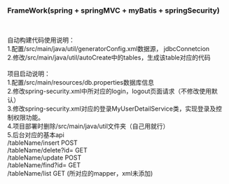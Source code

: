 <h3>FrameWork(spring + springMVC + myBatis + springSecurity)  </h3>                  <br>
<p>
自动构建代码使用说明：                                                            <br>
1.配置/src/main/java/util/generatorConfig.xml数据源， jdbcConnetcion            <br>
2.修改/src/main/java/util/autoCreate中的tables，生成该table对应的代码              <br>
                                                                              <br>
项目启动说明：                                                                  <br>
1.配置/src/main/resources/db.properties数据库信息                                <br>
2.修改spring-security.xml中所对应的login，logout页面请求（不修改使用默认）            <br>
3.修改spring-security.xml对应的登录MyUserDetailService类，实现登录及控制权限功能。    <br>
4.项目部署时删除/src/main/java/util文件夹（自己用就行）                              <br>
5.后台对应的基本api                                                               <br>
/tableName/insert 	POST                                                   <br>
/tableName/delete?id= 	GET                                                <br>
/tableName/update 	POST                                                    <br>
/tableName/find?id= 	GET                                                   <br>
/tableName/list 	GET (所对应的mapper，xml未添加)                              <br>
</p>

